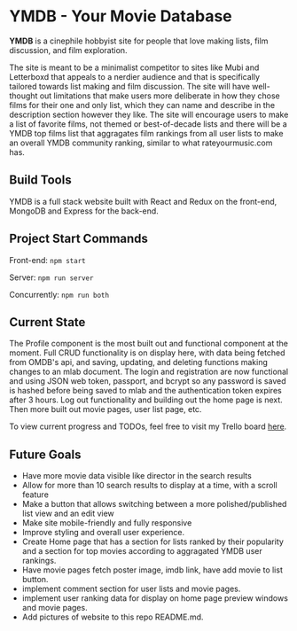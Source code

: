# YMDB - Your Movie Database

**YMDB** is a cinephile hobbyist site for people that love making lists, film discussion, and film exploration.

The site is meant to be a minimalist competitor to sites like Mubi and Letterboxd that appeals to a nerdier audience and that is specifically tailored towards list making and film discussion.  The site will have well-thought out limitations that make users more deliberate in how they chose films for their one and only list, which they can name and describe in the description section however they like.  The site will encourage users to make a list of favorite films, not themed or best-of-decade lists and there will be a YMDB top films list that aggragates film rankings from all user lists to make an overall YMDB community ranking, similar to what rateyourmusic.com has.  

## Build Tools

YMDB is a full stack website built with React and Redux on the front-end, MongoDB and Express for the back-end. 

<!-- 
## Project Links

Deployed site: 

Heroku deployment: https://yourmoviedatabase.herokuapp.com 

Github repo: https://github.com/SeanPhilippi/your-movie-database

Project/Issue tracker: https://github.com/SeanPhilippi/your-movie-database/issues
-->

## Project Start Commands

Front-end: ```npm start```

Server: ```npm run server```

Concurrently: ```npm run both```

## Current State

The Profile component is the most built out and functional component at the moment.  Full CRUD functionality is on display here, with data being fetched from OMDB's api, and saving, updating, and deleting functions making changes to an mlab document.  The login and registration are now functional and using JSON web token, passport, and bcrypt so any password is saved is hashed before being saved to mlab and the authentication token expires after 3 hours.  Log out functionality and building out the home page is next.  Then more built out movie pages, user list page, etc.  

To view current progress and TODOs, feel free to visit my Trello board [here](https://trello.com/b/cQnlnnFP/ymdb).

## Future Goals

* Have more movie data visible like director in the search results
* Allow for more than 10 search results to display at a time, with a scroll feature
* Make a button that allows switching between a more polished/published list view and an edit view
* Make site mobile-friendly and fully responsive
* Improve styling and overall user experience.  
* Create Home page that has a section for lists ranked by their popularity and a section for top movies according to aggragated YMDB user rankings.  
* Have movie pages fetch poster image, imdb link, have add movie to list button.
* implement comment section for user lists and movie pages. 
* implement user ranking data for display on home page preview windows and movie pages.
* Add pictures of website to this repo README.md.  


<!-- ## Heroku DB Commands

Heroku db migration: ```heroku run knex migrate:latest```

Heroku db seed: ```heroku run knex seed:run``` -->

<!-- ## Website Screenshots

Home Page

<img src="/public/" alt="alt text" width="75%" height="75%">

Profile Page

<img src="/public/" alt="alt text" width="75%" height="75%">

<img src="/public/" alt="alt text" width="75%" height="75%">

<img src="/public/" alt="alt text" width="75%" height="75%">

Movie Page

<img src="/public/" alt="alt text" width="75%" height="75%">

Log in/Register Pages

<img src="/public/" alt="alt text" width="75%" height="75%">

<img src="/public/" alt="alt text" width="75%" height="75%"> -->
